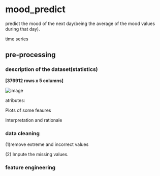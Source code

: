 # mood_predict
predict the mood of the next day(being the average of the mood values during that day).

time series
## pre-processing 


### description of the dataset(statistics)
**[376912 rows x 5 columns]** 

![image](https://github.com/zhang-mickey/mood_predict/assets/145342600/64040aca-110b-437d-bff1-1b1a59877d85)

atributes:

Plots of some feaures

Interpretation and rationale 

### data cleaning
(1)remove extreme and incorrect values

(2) Impute the missing values.

### feature engineering
